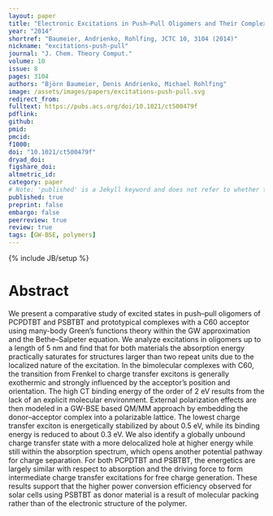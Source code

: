 ```yaml
---
layout: paper
title: "Electronic Excitations in Push–Pull Oligomers and Their Complexes with Fullerene from Many-Body Green’s Functions Theory with Polarizable Embedding"
year: "2014"
shortref: "Baumeier, Andrienko, Rohlfing, JCTC 10, 3104 (2014)"
nickname: "excitations-push-pull"
journal: "J. Chem. Theory Comput."
volume: 10
issue: 8
pages: 3104 
authors: "Björn Baumeier, Denis Andrienko, Michael Rohlfing"
image: /assets/images/papers/excitations-push-pull.svg
redirect_from: 
fulltext: https://pubs.acs.org/doi/10.1021/ct500479f
pdflink: 
github: 
pmid: 
pmcid: 
f1000: 
doi: "10.1021/ct500479f"
dryad_doi: 
figshare_doi: 
altmetric_id: 
category: paper
# Note: 'published' is a Jekyll keyword and does not refer to whether the paper is published, but rather to whether this Markdown should be part of the rendered site.
published: true
preprint: false
embargo: false	
peerreview: true
review: true
tags: [GW-BSE, polymers]
---
```

{% include JB/setup %}

# Abstract 

We present a comparative study of excited states in push–pull oligomers of PCPDTBT and PSBTBT and prototypical complexes with a C60 acceptor using many-body Green’s functions theory within the GW approximation and the Bethe–Salpeter equation. We analyze excitations in oligomers up to a length of 5 nm and find that for both materials the absorption energy practically saturates for structures larger than two repeat units due to the localized nature of the excitation. In the bimolecular complexes with C60, the transition from Frenkel to charge transfer excitons is generally exothermic and strongly influenced by the acceptor’s position and orientation. The high CT binding energy of the order of 2 eV results from the lack of an explicit molecular environment. External polarization effects are then modeled in a GW-BSE based QM/MM approach by embedding the donor–acceptor complex into a polarizable lattice. The lowest charge transfer exciton is energetically stabilized by about 0.5 eV, while its binding energy is reduced to about 0.3 eV. We also identify a globally unbound charge transfer state with a more delocalized hole at higher energy while still within the absorption spectrum, which opens another potential pathway for charge separation. For both PCPDTBT and PSBTBT, the energetics are largely similar with respect to absorption and the driving force to form intermediate charge transfer excitations for free charge generation. These results support that the higher power conversion efficiency observed for solar cells using PSBTBT as donor material is a result of molecular packing rather than of the electronic structure of the polymer.